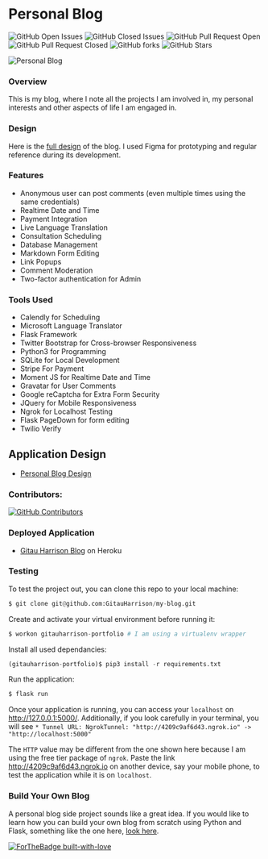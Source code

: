 # Personal Blog

![GitHub Open Issues](https://img.shields.io/github/issues/GitauHarrison/my-blog) ![GitHub Closed Issues](https://img.shields.io/github/issues-closed/GitauHarrison/my-blog) ![GitHub Pull Request Open](https://img.shields.io/github/issues-pr/GitauHarrison/my-blog) ![GitHub Pull Request Closed](https://img.shields.io/github/issues-pr-closed/GitauHarrison/my-blog) ![GitHub forks](https://img.shields.io/github/forks/GitauHarrison/my-blog) ![GitHub Stars](https://img.shields.io/github/stars/GitauHarrison/my-blog)

![Personal Blog](app/static/images/personal_blog.gif)

### Overview
This is my blog, where I note all the projects I am involved in, my personal interests and other aspects of life I am engaged in.

### Design
Here is the  [full design](https://www.figma.com/proto/7crZ9XsIKbcptPwzuCxwDJ/Personal-Blog-Portfolio?node-id=1%3A2&scaling=min-zoom) of the blog. I used Figma for prototyping and regular reference during its development.

### Features
* Anonymous user can post comments (even multiple times using the same credentials)
* Realtime Date and Time
* Payment Integration
* Live Language Translation
* Consultation Scheduling
* Database Management
* Markdown Form Editing
* Link Popups
* Comment Moderation
* Two-factor authentication for Admin

### Tools Used

* Calendly for Scheduling
* Microsoft Language Translator
* Flask Framework
* Twitter Bootstrap for Cross-browser Responsiveness
* Python3 for Programming
* SQLite for Local Development
* Stripe For Payment
* Moment JS for Realtime Date and Time
* Gravatar for User Comments
* Google reCaptcha for Extra Form Security
* JQuery for Mobile Responsiveness
* Ngrok for Localhost Testing
* Flask PageDown for form editing
* Twilio Verify

## Application Design

* [Personal Blog Design](https://www.figma.com/proto/7crZ9XsIKbcptPwzuCxwDJ/Personal-Blog%2FPortfolio?node-id=0%3A1&scaling=min-zoom&page-id=0%3A1)

### Contributors:

[![GitHub Contributors](https://img.shields.io/github/contributors/GitauHarrison/my-blog)](https://github.com/GitauHarrison/my-blog/graphs/contributors)


### Deployed Application
* [Gitau Harrison Blog](https://gitauharrison-blog.herokuapp.com/home)  on Heroku

### Testing
To test the project out, you can clone this repo to your local machine:

```python
$ git clone git@github.com:GitauHarrison/my-blog.git
```

Create and activate your virtual environment before running it:
```python
$ workon gitauharrison-portfolio # I am using a virtualenv wrapper
```

Install all used dependancies:
```python
(gitauharrison-portfolio)$ pip3 install -r requirements.txt
```

Run the application:
```python
$ flask run
```
Once your application is running, you can access your `localhost` on http://127.0.0.1:5000/. Additionally, if you look carefully in your terminal, you will see `* Tunnel URL: NgrokTunnel: "http://4209c9af6d43.ngrok.io" -> "http://localhost:5000"`

The `HTTP` value may be different from the one shown here because I am using the free tier package of `ngrok`. Paste the link http://4209c9af6d43.ngrok.io on another device, say your mobile phone, to test the application while it is on `localhost`.

### Build Your Own Blog

A personal blog side project sounds like a great idea. If you would like to learn how you can build your own blog from scratch using Python and Flask, something like the one here, [look here](https://github.com/GitauHarrison/notes/blob/master/web_development/personal_blog/personal_blog.md).

[![ForTheBadge built-with-love](http://ForTheBadge.com/images/badges/built-with-love.svg)](https://github.com/GitauHarrison/my-blog)